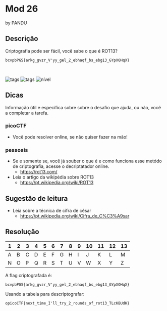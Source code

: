 # Mod 26
by PANDU

## Descrição

Criptografia pode ser fácil, você sabe o que é ROT13?


`bcvpbPGS{arkg_gvzr_V'yy_gel_2_ebhaqf_bs_ebg13_GYpXOHqX}`

<br>

![tags](https://img.shields.io/badge/Tema-Cryptography-yellow)
![tags](https://img.shields.io/badge/Cifra%20Cesar-ROT13-yellow)
![nível](https://img.shields.io/badge/N%C3%ADvel-F%C3%A1cil-green)

## Dicas

Informação útil e específica sobre sobre o desafio que ajuda, ou não, você a completar a tarefa.

### picoCTF

- Você pode resolver online, se não quiser fazer na mão!

### pessoais

- Se e somente se, você já souber o que é e como funciona esse metódo de criptografia, acesse o decriptatador online.
    - https://rot13.com/
- Leia o artigo da wikipédia sobre ROT13
    - https://pt.wikipedia.org/wiki/ROT13

## Sugestão de leitura
- Leia sobre a técnica de cifra de césar
    - https://pt.wikipedia.org/wiki/Cifra_de_C%C3%A9sar

## Resolução

| 1 | 2 | 3 | 4 | 5 | 6 | 7 | 8 | 9 | 10 | 11 | 12 | 13 |
| ---- | ---- | ---- | ---- | ---- | ---- | ---- | ---- | ---- | ---- | ---- | ---- | ---- |
| A | B | C | D | E | F | G | H | I | J | K | L | M |
|  N | O | P | Q | R | S | T | U | V | W | X | Y | Z |


A flag criptografada é: 

`bcvpbPGS{arkg_gvzr_V'yy_gel_2_ebhaqf_bs_ebg13_GYpXOHqX}`


Usando a tabela para descriptografar:

`opicoCTF{next_time_I'll_try_2_rounds_of_rot13_TLcKBUdK}`







